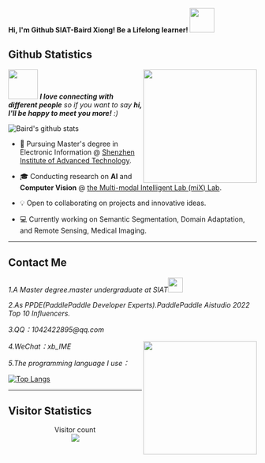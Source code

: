 <strong> Hi, I'm Github SIAT-Baird Xiong! Be a Lifelong learner! <img src="https://media.giphy.com/media/mGcNjsfWAjY5AEZNw6/giphy.gif" width="50"></strong>

## Github Statistics

<img align='right' src="https://media.giphy.com/media/M9gbBd9nbDrOTu1Mqx/giphy.gif" width="230">

<img src="https://media.giphy.com/media/LnQjpWaON8nhr21vNW/giphy.gif" width="60"> <em><b>I love connecting with different people</b> so if you want to say <b>hi, I'll be happy to meet you more!</b> :)</em>


![Baird's github stats](https://github-readme-stats.vercel.app/api?username=Baird&show_icons=true&theme=cobalt&count_private=true)

* 📖 Pursuing Master's degree in Electronic Information @ [Shenzhen Institute of Advanced Technology](https://www.siat.ac.cn/). 

* 🎓 Conducting research on **AI** and **Computer Vision** @ [the Multi-modal Intelligent Lab (miX) Lab](http://qin-mixlab.cn/index/LabMembers.html).

* 💡 Open to collaborating on projects and innovative ideas. 

* 💻 Currently working on Semantic Segmentation, Domain Adaptation, and Remote Sensing, Medical Imaging.

---

## Contact Me

<p><em>1.A Master degree.master undergraduate at SIAT<img src="https://media.giphy.com/media/WUlplcMpOCEmTGBtBW/giphy.gif" width="30"> 
</em></p>
<p><em>2.As PPDE(PaddlePaddle Developer Experts).PaddlePaddle Aistudio 2022 Top 10 Influencers.</em></p>
<p><em>3.QQ：1042422895@qq.com</em></p>

<img align='right' src="https://media.giphy.com/media/ieyl9zmCjO4b4t6qoY/giphy.gif" width="230">

<p><em>4.WeChat：xb_IME</em></p>
<p><em>5.The programming language I use：</em></p>

[![Top Langs](https://github-readme-stats.vercel.app/api/top-langs/?username=DianaNerualNetwork&layout=compact)](https://github.com/anuraghazra/github-readme-stats)

---

## Visitor Statistics

<p align="center"> 
  Visitor count<br>
  <img src="https://profile-counter.glitch.me/DianaNerualNetwork/count.svg" />
</p>


